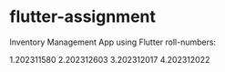 # flutter-assignment
  Inventory Management App using Flutter
roll-numbers:

1.202311580
2.202312603
3.202312017
4.202312022
